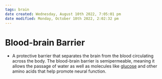 ```yaml
---
tags: brain
date created: Wednesday, August 10th 2022, 7:05:01 pm
date modified: Monday, October 10th 2022, 2:02:32 pm
---
```


# Blood-brain Barrier
- A protective barrier that separates the brain from the blood circulating across the body. The blood-brain barrier is semipermeable, meaning it allows the passage of water as well as molecules like [glucose](Glucose.md) and other amino acids that help promote neural function.

